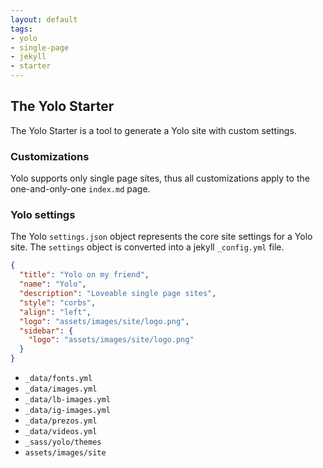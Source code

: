 ```yaml
---
layout: default
tags:
- yolo
- single-page
- jekyll
- starter
---
```


## The Yolo Starter

The Yolo Starter is a tool to generate a Yolo site with custom settings.

### Customizations

Yolo supports only single page sites, thus all customizations apply to the one-and-only-one `index.md` page.

### Yolo settings

The Yolo `settings.json` object represents the core site settings for a Yolo site. The `settings` object is converted into a jekyll `_config.yml` file.


```json
{
  "title": "Yolo on my friend",
  "name": "Yolo",
  "description": "Loveable single page sites",
  "style": "corbs",
  "align": "left",
  "logo": "assets/images/site/logo.png",
  "sidebar": {
    "logo": "assets/images/site/logo.png"
  }
}
```

* `_data/fonts.yml`
* `_data/images.yml`
* `_data/lb-images.yml`
* `_data/ig-images.yml`
* `_data/prezos.yml`
* `_data/videos.yml`
* `_sass/yolo/themes`
* `assets/images/site`
